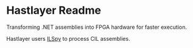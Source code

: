 # Hastlayer Readme



Transforming .NET assemblies into FPGA hardware for faster execution.

Hastlayer users [ILSpy](http://ilspy.net/) to process CIL assemblies.
